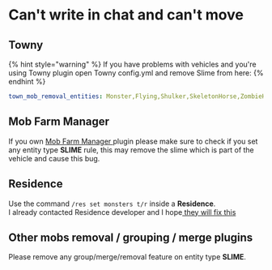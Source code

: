 # Can't write in chat and can't move

## Towny

{% hint style="warning" %}
If you have problems with vehicles and you're using Towny plugin open Towny config.yml and remove Slime from here:
{% endhint %}

```yaml
town_mob_removal_entities: Monster,Flying,Shulker,SkeletonHorse,ZombieHorse
```

## Mob Farm Manager

If you own [Mob Farm Manager ](https://www.spigotmc.org/resources/mob-farm-manager-supports-1-7-10-up-to-1-16-hopper-support.15127/)plugin please make sure to check if you set any entity type **SLIME** rule, this may remove the slime which is part of the vehicle and cause this bug.

## Residence

Use the command `/res set monsters t/r` inside a **Residence**.  
I already contacted Residence developer and I hope[ they will fix this](https://github.com/Zrips/Residence/issues/469#issuecomment-801425643)

## Other mobs removal / grouping / merge plugins

Please remove any group/merge/removal feature on entity type **SLIME**.


